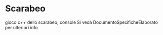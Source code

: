 # Scarabeo
gioco c++ dello scarabeo, console
Si veda DocumentoSpecificheElaborato per ulteriori info
